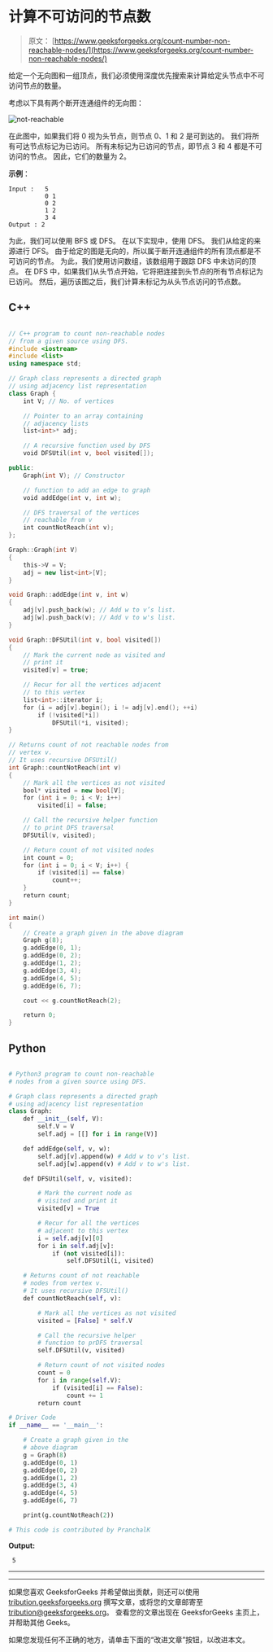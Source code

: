 # 计算不可访问的节点数

> 原文： [https://www.geeksforgeeks.org/count-number-non-reachable-nodes/](https://www.geeksforgeeks.org/count-number-non-reachable-nodes/)

给定一个无向图和一组顶点，我们必须使用深度优先搜索来计算给定头节点中不可访问节点的数量。

考虑以下具有两个断开连通组件的无向图：

![not-reachable](img/8a3668ad4c4e9b59ac1f2a405507159d.png)

在此图中，如果我们将 0 视为头节点，则节点 0、1 和 2 是可到达的。 我们将所有可达节点标记为已访问。 所有未标记为已访问的节点，即节点 3 和 4 都是不可访问的节点。 因此，它们的数量为 2。

**示例**：

```
Input :   5
          0 1
          0 2
          1 2
          3 4
Output : 2

```

为此，我们可以使用 BFS 或 DFS。 在以下实现中，使用 DFS。 我们从给定的来源进行 DFS。 由于给定的图是无向的，所以属于断开连通组件的所有顶点都是不可访问的节点。 为此，我们使用访问数组，该数组用于跟踪 DFS 中未访问的顶点。 在 DFS 中，如果我们从头节点开始，它将把连接到头节点的所有节点标记为已访问。 然后，遍历该图之后，我们计算未标记为从头节点访问的节点数。

## C++

```cpp

// C++ program to count non-reachable nodes 
// from a given source using DFS. 
#include <iostream> 
#include <list> 
using namespace std; 

// Graph class represents a directed graph 
// using adjacency list representation 
class Graph { 
    int V; // No. of vertices 

    // Pointer to an array containing 
    // adjacency lists 
    list<int>* adj; 

    // A recursive function used by DFS 
    void DFSUtil(int v, bool visited[]); 

public: 
    Graph(int V); // Constructor 

    // function to add an edge to graph 
    void addEdge(int v, int w); 

    // DFS traversal of the vertices 
    // reachable from v 
    int countNotReach(int v); 
}; 

Graph::Graph(int V) 
{ 
    this->V = V; 
    adj = new list<int>[V]; 
} 

void Graph::addEdge(int v, int w) 
{ 
    adj[v].push_back(w); // Add w to v’s list. 
    adj[w].push_back(v); // Add v to w's list. 
} 

void Graph::DFSUtil(int v, bool visited[]) 
{ 
    // Mark the current node as visited and 
    // print it 
    visited[v] = true; 

    // Recur for all the vertices adjacent 
    // to this vertex 
    list<int>::iterator i; 
    for (i = adj[v].begin(); i != adj[v].end(); ++i) 
        if (!visited[*i]) 
            DFSUtil(*i, visited); 
} 

// Returns count of not reachable nodes from 
// vertex v. 
// It uses recursive DFSUtil() 
int Graph::countNotReach(int v) 
{ 
    // Mark all the vertices as not visited 
    bool* visited = new bool[V]; 
    for (int i = 0; i < V; i++) 
        visited[i] = false; 

    // Call the recursive helper function 
    // to print DFS traversal 
    DFSUtil(v, visited); 

    // Return count of not visited nodes 
    int count = 0; 
    for (int i = 0; i < V; i++) { 
        if (visited[i] == false) 
            count++; 
    } 
    return count; 
} 

int main() 
{ 
    // Create a graph given in the above diagram 
    Graph g(8); 
    g.addEdge(0, 1); 
    g.addEdge(0, 2); 
    g.addEdge(1, 2); 
    g.addEdge(3, 4); 
    g.addEdge(4, 5); 
    g.addEdge(6, 7); 

    cout << g.countNotReach(2); 

    return 0; 
} 

```

## Python

```py

# Python3 program to count non-reachable  
# nodes from a given source using DFS.  

# Graph class represents a directed graph  
# using adjacency list representation  
class Graph: 
    def __init__(self, V): 
        self.V = V 
        self.adj = [[] for i in range(V)] 

    def addEdge(self, v, w): 
        self.adj[v].append(w) # Add w to v’s list.  
        self.adj[w].append(v) # Add v to w's list. 

    def DFSUtil(self, v, visited): 

        # Mark the current node as  
        # visited and print it  
        visited[v] = True

        # Recur for all the vertices  
        # adjacent to this vertex 
        i = self.adj[v][0] 
        for i in self.adj[v]: 
            if (not visited[i]):  
                self.DFSUtil(i, visited)  

    # Returns count of not reachable  
    # nodes from vertex v.  
    # It uses recursive DFSUtil()  
    def countNotReach(self, v): 

        # Mark all the vertices as not visited  
        visited = [False] * self.V 

        # Call the recursive helper  
        # function to prDFS traversal  
        self.DFSUtil(v, visited)  

        # Return count of not visited nodes  
        count = 0
        for i in range(self.V): 
            if (visited[i] == False):  
                count += 1
        return count 

# Driver Code 
if __name__ == '__main__': 

    # Create a graph given in the 
    # above diagram  
    g = Graph(8)  
    g.addEdge(0, 1)  
    g.addEdge(0, 2)  
    g.addEdge(1, 2)  
    g.addEdge(3, 4)  
    g.addEdge(4, 5)  
    g.addEdge(6, 7)  

    print(g.countNotReach(2)) 

# This code is contributed by PranchalK 

```

**Output:**

```
 5

```



* * *

* * *

如果您喜欢 GeeksforGeeks 并希望做出贡献，则还可以使用 [tribution.geeksforgeeks.org](https://contribute.geeksforgeeks.org/) 撰写文章，或将您的文章邮寄至 tribution@geeksforgeeks.org。 查看您的文章出现在 GeeksforGeeks 主页上，并帮助其他 Geeks。

如果您发现任何不正确的地方，请单击下面的“改进文章”按钮，以改进本文。